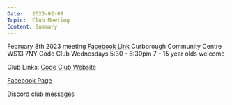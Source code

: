 ```yaml
---
Date:   2023-02-08
Topic:  Club Meeting
Content: Summary
---
```

February 8th 2023 meeting
[Facebook Link](https://www.facebook.com/720665616418529/posts/698970861921338)
Curborough Community Centre
WS13 7NY
Code Club
Wednesdays 5:30 - 6:30pm
7 - 15 year olds welcome

Club Links:
[Code Club Website](https://lichfield-code-club.github.io/)

[Facebook Page](https://www.facebook.com/LichfieldCoders)

[Discord club messages](https://discord.gg/szz6xGK)
